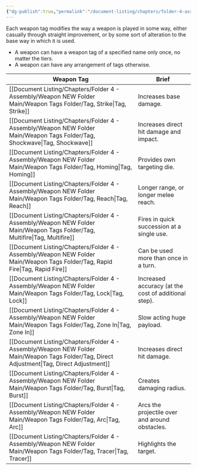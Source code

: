 ```yaml
---
{"dg-publish":true,"permalink":"/document-listing/chapters/folder-4-assembly/weapon-new-folder-main/weapon-tags-new/"}
---
```


Each weapon tag modifies the way a weapon is played in some way, either casually through straight improvement, or by some sort of alteration to the base way in which it is used.
- A weapon can have a weapon tag of a specified name only once, no matter the tiers.
- A weapon can have any arrangement of tags otherwise.

| Weapon Tag                 | Brief                                                |
| -------------------------- | ---------------------------------------------------- |
| [[Document Listing/Chapters/Folder 4 - Assembly/Weapon NEW Folder Main/Weapon Tags Folder/Tag, Strike\|Tag, Strike]]            | Increases base damage.                               |
| [[Document Listing/Chapters/Folder 4 - Assembly/Weapon NEW Folder Main/Weapon Tags Folder/Tag, Shockwave\|Tag, Shockwave]]         | Increases  direct hit damage and impact.             |
| [[Document Listing/Chapters/Folder 4 - Assembly/Weapon NEW Folder Main/Weapon Tags Folder/Tag, Homing\|Tag, Homing]]            | Provides own targeting die.                          |
| [[Document Listing/Chapters/Folder 4 - Assembly/Weapon NEW Folder Main/Weapon Tags Folder/Tag, Reach\|Tag, Reach]]             | Longer range, or longer melee reach.                 |
| [[Document Listing/Chapters/Folder 4 - Assembly/Weapon NEW Folder Main/Weapon Tags Folder/Tag, Multifire\|Tag, Multifire]]         | Fires in quick succession at a single use.           |
| [[Document Listing/Chapters/Folder 4 - Assembly/Weapon NEW Folder Main/Weapon Tags Folder/Tag, Rapid Fire\|Tag, Rapid Fire]]        | Can be used more than once in a turn.                |
| [[Document Listing/Chapters/Folder 4 - Assembly/Weapon NEW Folder Main/Weapon Tags Folder/Tag, Lock\|Tag, Lock]]              | Increased accuracy (at the cost of additional step). |
| [[Document Listing/Chapters/Folder 4 - Assembly/Weapon NEW Folder Main/Weapon Tags Folder/Tag, Zone In\|Tag, Zone In]]           | Slow acting huge payload.                            |
| [[Document Listing/Chapters/Folder 4 - Assembly/Weapon NEW Folder Main/Weapon Tags Folder/Tag, Direct Adjustment\|Tag, Direct Adjustment]] | Increases direct hit damage.                         |
| [[Document Listing/Chapters/Folder 4 - Assembly/Weapon NEW Folder Main/Weapon Tags Folder/Tag, Burst\|Tag, Burst]]             | Creates damaging radius.                             |
| [[Document Listing/Chapters/Folder 4 - Assembly/Weapon NEW Folder Main/Weapon Tags Folder/Tag, Arc\|Tag, Arc]]               | Arcs the projectile over and around obstacles.       |
| [[Document Listing/Chapters/Folder 4 - Assembly/Weapon NEW Folder Main/Weapon Tags Folder/Tag, Tracer\|Tag, Tracer]]            | Highlights the target.                               |
